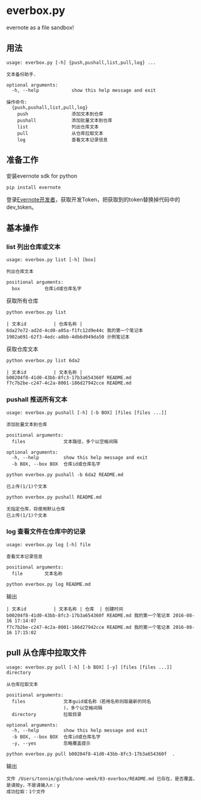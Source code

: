 # everbox.py

evernote as a file sandbox!

## 用法

```
usage: everbox.py [-h] {push,pushall,list,pull,log} ...

文本备份助手.

optional arguments:
  -h, --help            show this help message and exit

操作命令:
  {push,pushall,list,pull,log}
    push                添加文本到仓库
    pushall             添加批量文本到仓库
    list                列出仓库文本
    pull                从仓库拉取文本
    log                 查看文本记录信息
```

## 准备工作

安装evernote sdk for python

```
pip install evernote
```

登录[Evernote开发者](http://sandbox.evernote.com)，获取开发Token，把获取到的token替换掉代码中的dev_token。

## 基本操作

### list 列出仓库或文本

```
usage: everbox.py list [-h] [box]

列出仓库文本

positional arguments:
  box         仓库id或仓库名字
```

获取所有仓库

```
python everbox.py list
```

```
| 文本id          | 仓库名称 |
6da27e72-ad2d-4cd0-a05a-f1fc12d9e44c 我的第一个笔记本
1902a691-62f3-4edc-a8bb-4db6d949da50 示例笔记本
```

获取仓库文本

```
python everbox.py list 6da2
```

```
| 文本id          | 文本名称 |
b00204f8-41d0-43bb-8fc3-17b3a654360f README.md
f7c7b2be-c247-4c2a-8001-186d27942cce README.md
```


### pushall 推送所有文本

```
usage: everbox.py pushall [-h] [-b BOX] [files [files ...]]

添加批量文本到仓库

positional arguments:
  files              文本路径，多个以空格间隔

optional arguments:
  -h, --help         show this help message and exit
  -b BOX, --box BOX  仓库id或仓库名字
```

```
python everbox.py pushall -b 6da2 README.md
```

```
已上传(1/1)个文本
```

```
python everbox.py pushall README.md
```

```
无指定仓库，将使用默认仓库
已上传(1/1)个文本
```


### log 查看文件在仓库中的记录

```
usage: everbox.py log [-h] file

查看文本记录信息

positional arguments:
  file        文本名称
```

```
python everbox.py log README.md
```

输出

```
| 文本id          | 文本名称 | 仓库  | 创建时间
b00204f8-41d0-43bb-8fc3-17b3a654360f README.md 我的第一个笔记本 2016-08-16 17:14:07
f7c7b2be-c247-4c2a-8001-186d27942cce README.md 我的第一个笔记本 2016-08-16 17:15:02
```

## pull 从仓库中拉取文件

```
usage: everbox.py pull [-h] [-b BOX] [-y] [files [files ...]] directory

从仓库拉取文本

positional arguments:
  files              文本guid或名称（若用名称则取最新的同名
                     )，多个以空格间隔
  directory          拉取目录

optional arguments:
  -h, --help         show this help message and exit
  -b BOX, --box BOX  仓库id或仓库名字
  -y, --yes          忽略覆盖提示
```

```
python everbox.py pull b00204f8-41d0-43bb-8fc3-17b3a654360f  .
```

输出

```
文件 /Users/tonnie/github/one-week/03-everbox/README.md 已存在，是否覆盖，是请按y，不是请输入n：y
成功拉取：1个文件
```
